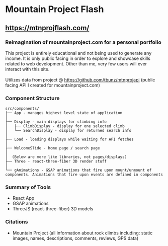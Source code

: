 # Mountain Project Flash
## https://mtnprojflash.com/
### Reimagination of mountainproject.com for a personal portfolio
This project is entirely educational and not being used to generate any income. It is only public facing in order to explore and showcase skills related to web development. Other than me, very few users will ever interact with this site. \
\
Utilizes data from project @ https://github.com/tbunz/mtnprojapi (public facing API I created for mountainproject.com) 

### Component Structure
```
src/components/
├── App - manages highest level state of application
│ 
├── Display - main displays for climbing info
│   ├── ClimbDisplay - display for one selected climb
│   └── SearchDisplay - display for returned search info
│ 
├── Load - loading displays while waiting for API fetches
│ 
├── WelcomeSlide - home page / search page
│
│  (Below are more like libraries, not pages/displays)
├── Three - react-three-fiber 3D render stuff
│  
└── gAnimations - GSAP animations that fire upon mount/unmount of components. Animations that fire upon events are defined in components
```

### Summary of Tools
- React App
- GSAP animations
- ThreeJS (react-three-fiber) 3D models



### Citations
- Mountain Project (all information about rock climbs including: static images, names, descriptions, comments, reviews, GPS data)

